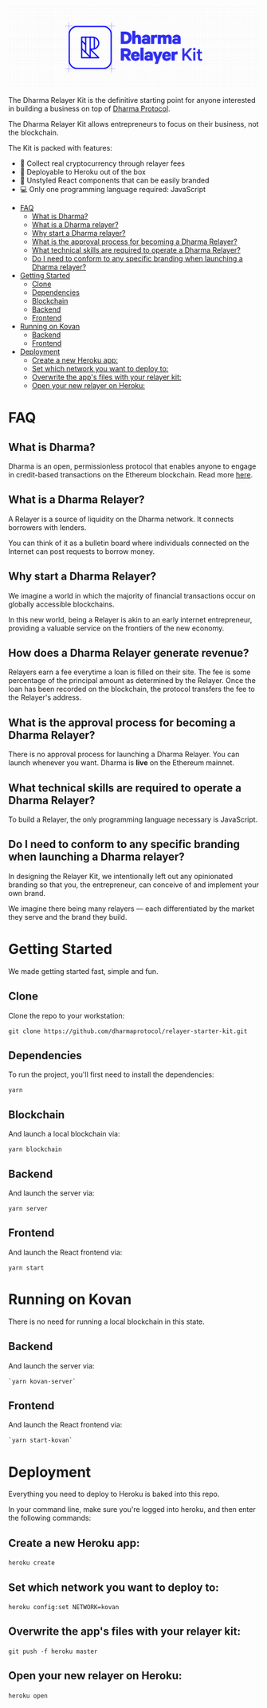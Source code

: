 ![Dharma Relayer Kit](public/dharma_relayer_banner.png)

The Dharma Relayer Kit is the definitive starting point for anyone interested in building a
business on top of [Dharma Protocol](https://dharma.io/).

The Dharma Relayer Kit allows entrepreneurs to focus on their business, not the blockchain.

The Kit is packed with features:

-   :money_with_wings: Collect real cryptocurrency through relayer fees
-   :rocket: Deployable to Heroku out of the box
-   :art: Unstyled React components that can be easily branded
-   :computer: Only one programming language required: JavaScript

<!-- START doctoc generated TOC please keep comment here to allow auto update -->
<!-- DON'T EDIT THIS SECTION, INSTEAD RE-RUN doctoc TO UPDATE -->

-   [FAQ](#faq)
    -   [What is Dharma?](#what-is-dharma)
    -   [What is a Dharma relayer?](#what-is-a-dharma-relayer)
    -   [Why start a Dharma relayer?](#why-start-a-dharma-relayer)
    -   [What is the approval process for becoming a Dharma Relayer?](#what-is-the-approval-process-for-becoming-a-dharma-relayer)
    -   [What technical skills are required to operate a Dharma Relayer?](#what-technical-skills-are-required-to-operate-a-dharma-relayer)
    -   [Do I need to conform to any specific branding when launching a Dharma relayer?](#do-i-need-to-conform-to-any-specific-branding-when-launching-a-dharma-relayer)
-   [Getting Started](#getting-started)
    -   [Clone](#clone)
    -   [Dependencies](#dependencies)
    -   [Blockchain](#blockchain)
    -   [Backend](#backend)
    -   [Frontend](#frontend)
-   [Running on Kovan](#running-on-kovan)
    -   [Backend](#backend-1)
    -   [Frontend](#frontend-1)
-   [Deployment](#deployment)
    -   [Create a new Heroku app:](#create-a-new-heroku-app)
    -   [Set which network you want to deploy to:](#set-which-network-you-want-to-deploy-to)
    -   [Overwrite the app's files with your relayer kit:](#overwrite-the-apps-files-with-your-relayer-kit)
    -   [Open your new relayer on Heroku:](#open-your-new-relayer-on-heroku)

<!-- END doctoc generated TOC please keep comment here to allow auto update -->

# FAQ

## What is Dharma?

Dharma is an open, permissionless protocol that enables anyone to engage in credit-based transactions on the Ethereum blockchain. Read more <a href="https://dharma.io/" target="_blank">here</a>.

## What is a Dharma Relayer?

A Relayer is a source of liquidity on the Dharma network. It connects borrowers with lenders.

You can think of it as a bulletin board where individuals connected on the Internet can post requests to borrow money.

## Why start a Dharma Relayer?

We imagine a world in which the majority of financial transactions occur on globally accessible blockchains.

In this new world, being a Relayer is akin to an early internet entrepreneur, providing a valuable service on the frontiers of the new economy.

## How does a Dharma Relayer generate revenue?

Relayers earn a fee everytime a loan is filled on their site. The fee is some percentage of the principal amount as determined by the Relayer. Once the loan has been recorded on the blockchain, the protocol transfers the fee to the Relayer's address.

## What is the approval process for becoming a Dharma Relayer?

There is no approval process for launching a Dharma Relayer. You can launch whenever you want. Dharma is **live** on the Ethereum mainnet.

## What technical skills are required to operate a Dharma Relayer?

To build a Relayer, the only programming language necessary is JavaScript.

## Do I need to conform to any specific branding when launching a Dharma relayer?

In designing the Relayer Kit, we intentionally left out any opinionated branding so that you, the entrepreneur, can conceive of and implement your own brand.

We imagine there being many relayers &mdash; each differentiated by the market they serve and the brand they build.

# Getting Started

We made getting started fast, simple and fun.

## Clone

Clone the repo to your workstation:

```
git clone https://github.com/dharmaprotocol/relayer-starter-kit.git
```

## Dependencies

To run the project, you'll first need to install the dependencies:

```
yarn
```

## Blockchain

And launch a local blockchain via:

```
yarn blockchain
```

## Backend

And launch the server via:

```
yarn server
```

## Frontend

And launch the React frontend via:

```
yarn start
```

# Running on Kovan

There is no need for running a local blockchain in this state.

## Backend

And launch the server via:

    `yarn kovan-server`

## Frontend

And launch the React frontend via:

    `yarn start-kovan`

# Deployment

Everything you need to deploy to Heroku is baked into this repo.

In your command line, make sure you're logged into heroku, and then enter the following commands:

## Create a new Heroku app:

`heroku create`

## Set which network you want to deploy to:

`heroku config:set NETWORK=kovan`

## Overwrite the app's files with your relayer kit:

`git push -f heroku master`

## Open your new relayer on Heroku:

`heroku open`

